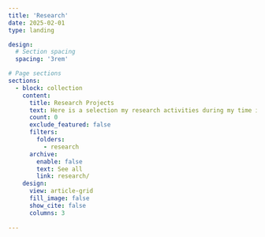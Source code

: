 ```yaml
---
title: 'Research'
date: 2025-02-01
type: landing

design:
  # Section spacing
  spacing: '3rem'

# Page sections
sections:
  - block: collection
    content:
      title: Research Projects
      text: Here is a selection my research activities during my time in gaming & esports.
      count: 0
      exclude_featured: false
      filters:
        folders:
          - research
      archive:
        enable: false
        text: See all 
        link: research/
    design:
      view: article-grid
      fill_image: false
      show_cite: false
      columns: 3
  
---
```

